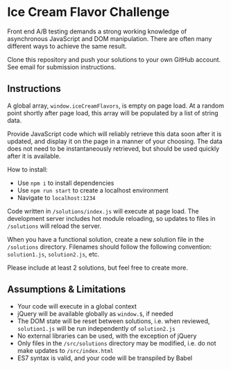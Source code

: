 # Ice Cream Flavor Challenge

Front end A/B testing demands a strong working knowledge of asynchronous JavaScript and DOM manipulation. There are often many different ways to achieve the same result.

Clone this repository and push your solutions to your own GitHub account. See email for submission instructions.

## Instructions

A global array, `window.iceCreamFlavors`, is empty on page load. At a random point shortly after page load, this array will be populated by a list of string data.

Provide JavaScript code which will reliably retrieve this data soon after it is updated, and display it on the page in a manner of your choosing. The data does not need to be instantaneously retrieved, but should be used quickly after it is available.

How to install:

- Use `npm i` to install dependencies
- Use `npm run start` to create a localhost environment
- Navigate to `localhost:1234`

Code written in `/solutions/index.js` will execute at page load. The development server includes hot module reloading, so updates to files in `/solutions` will reload the server.

When you have a functional solution, create a new solution file in the `/solutions` directory. Filenames should follow the following convention: `solution1.js`, `solution2.js`, etc.

Please include at least 2 solutions, but feel free to create more.

## Assumptions & Limitations

- Your code will execute in a global context
- jQuery will be available globally as `window.$`, if needed
- The DOM state will be reset between solutions, i.e. when reviewed, `solution1.js` will be run independently of `solution2.js`
- No external libraries can be used, with the exception of jQuery
- Only files in the `/src/solutions` directory may be modified, i.e. do not make updates to `/src/index.html`
- ES7 syntax is valid, and your code will be transpiled by Babel
